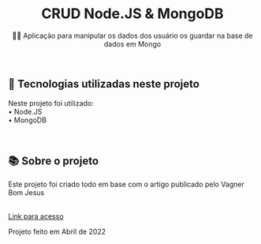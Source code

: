<h1 align="center"> CRUD Node.JS & MongoDB</h1>
<p align="center">🐱‍👤 Aplicação para manipular os dados dos usuário os guardar na base de dados em Mongo</p><br>

## 🚀 Tecnologias utilizadas neste projeto
<p>Neste projeto foi utilizado: <br> • Node.JS<br>• MongoDB</p><br>

## 📚 Sobre o projeto
<p>Este projeto foi criado todo em base com o artigo publicado pelo Vagner Bom Jesus</p><br>
<a href="https://vagnerbomjesus.medium.com/crud-em-nodejs-momgodb-6996183b63fc">Link para acesso</a><br>

<p>Projeto feito em Abril de 2022</p>
